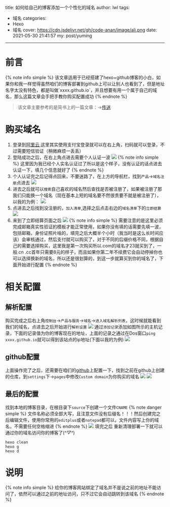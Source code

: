 title: 如何给自己的博客添加一个个性化的域名
author: lwl
tags:
  - 域名
categories:
  - Hexo
  - 域名
cover: https://cdn.jsdelivr.net/gh/code-anan/image/ali.png
date: 2021-05-30 21:41:57
my: post/yuming
---
# 前言
<meta name="referrer" content="no-referrer" />
{% note info simple %}
该文章适用于已经搭建了hexo+github博客的小白，如果你和我一样觉得虽然咱们的博客部署到github上可以让别人也看到了，但是地址名字太没有特色，都是叫做`xxxx.github.io`，并且想要有用一个属于自己的域名，那么这篇文章会手把手教你购买配置成功
{% endnote %}

> 该文章主要参考的是简书上的一篇文章：->[传送](https://zoyi14.smartapps.cn/pages/note/index?slug=e3169b681038&origin=share&hostname=baiduboxapp&_swebfr=1)

# 购买域名
1. 登录到[阿里云](https://www.aliyun.com/),这里其实使用支付宝登录就可以在右上角，扫码就可以登录，不过需要短信验证（稍微麻烦一丢丢）
2. 登陆成功之后，在右上角点进去需要个人认证一波
![](https://cdn.jsdelivr.net/gh/code-anan/image/20220522131443.png)
{% note info simple %}
这里因为我已经个人实名认证过了所以是这个样子，没有认证的话点进去认证一下，填几个信息就好了
{% endnote %}
3. 个人认证完之后记得点回来，不要迷路了，在上方的导航栏，找到`产品`->`域名注册`点进去
![](https://cdn.jsdelivr.net/gh/code-anan/image/20220522125807.png)
4. 进去之后就可以`搜索`自己喜欢的域名然后查找是否被注册了，如果被注册了那我们只能换一个域名（现在基本上短的域名要不然很贵要不就是被注册了），以我的为例：
![](https://cdn.jsdelivr.net/gh/code-anan/image/20220522131338.png)
5. 点进去之后找到没注册的，`加入清单`,选择之后点击右边的`域名清单`下的`立即结算`
![](https://cdn.jsdelivr.net/gh/code-anan/image/20220522131057.png)
6. 来到了立即结算页面之后
![](https://cdn.jsdelivr.net/gh/code-anan/image/20220522125735.png)
{% note info simple %}
需要注意的是这里必须完成邮箱真实性验证的模板才能正常使用，如果你没有填的话需要先填一波，包括邮箱，身份证照片啥的，填完之后大概半个小时（我当时是这么长时间应该）会审核通过，然后支付就可以购买了，对于不同的后缀价格不同，根据自己的需要选择购买，这里我是第一次购买所以.com的域名才23就买到了，一般.cn .cc首年只需要8元的样子，而且如果你第二年不续费它会自动停掉你也可以选择换新的域名，所以还是很划算的，到这一步就算买到你的域名了，下面开始进行配置
{% endnote %}

# 相关配置
## 解析配置
购买完成之后右上角`控制台`->`产品与服务`->`域名`->`进入域名解析列表`，这时候就能看到我们的域名，点进去之后开始进行`解析设置`
![](https://cdn.jsdelivr.net/gh/code-anan/image/20220522131152.png)
通过`添加记录`添加如图所示的主机记录，下面的记录值为你的博客现在的地址，上面的记录之通过在Dos窗口`ping xxxx.github.io`就可以得到该站点的ip地址(下面以我的为例)
![](https://cdn.jsdelivr.net/gh/code-anan/image/20220522130846.png)
## github配置
上面操作完了之后，还需要在咱们的[github](https://github.com)上配置一下，找到之前在github上创建的仓库，到`settings`下->`pages`中修改`Custom domain`为你购买的域名
![](https://cdn.jsdelivr.net/gh/code-anan/image/20220522131130.png)
![](https://cdn.jsdelivr.net/gh/code-anan/image/20220522130223.png)
## 最后的配置
找到本地的博客目录，在根目录下`source`下创建一个文件`CNAME`
{% note danger simple %}
文件名称必须全部大写，且注意文件没有后缀名！！！然后创建完之后编辑文件，使用你常用的`editplus`或者`notepad`都可以，文件内容写上你的域名，不需要任何空格缩进
{% endnote %}
![](https://cdn.jsdelivr.net/gh/code-anan/image/20220522125123.png)
填完之后 重新清理部署一下就可以通过你的域名访问你的博客了(*^▽^*)
```
hexo clean
hexo g
hexo d
```

# 说明

{% note info simple %}
给你的博客网站绑定了域名并不是说之前的地址不能访问了，依然可以通过之前的地址访问，只不过它会自动跳转到该域名
{% endnote %}